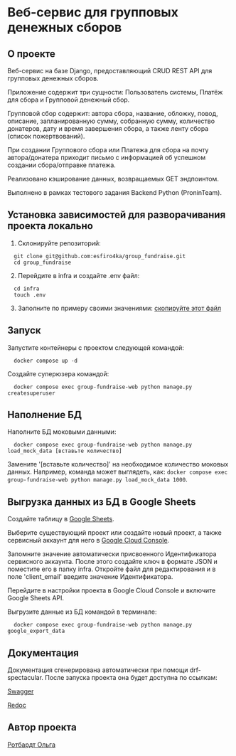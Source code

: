 # Веб-сервис для групповых денежных сборов

## О проекте

Веб-сервис на базе Django, предоставляющий CRUD REST API для групповых денежных сборов.

Приложение содержит три сущности: Пользователь системы, Платёж для сбора и Групповой денежный сбор.

Групповой сбор содержит: автора сбора, название, обложку, повод, описание, запланированную сумму, собранную сумму, количество донатеров, дату и время завершения сбора, а также ленту сбора (список пожертвований).

При создании Группового сбора или Платежа для сбора на почту автора/донатера приходит письмо с информацией об успешном создании сбора/отправке платежа.

Реализовано кэширование данных, возвращаемых GET эндпоинтом.

Выполнено в рамках тестового задания Backend Python (ProninTeam).

## Установка зависимостей для разворачивания проекта локально

1. Склонируйте репозиторий:

  ```
    git clone git@github.com:esfiro4ka/group_fundraise.git
    cd group_fundraise
  ```

  2. Перейдите в infra и создайте .env файл:

  ```
    cd infra
    touch .env
  ```

3. Заполните по примеру своими значениями:
  [скопируйте этот файл](./infra/.env.example)

## Запуск

Запустите контейнеры с проектом следующей командой:

  ```
    docker compose up -d
  ```

Создайте суперюзера командой:

  ```
    docker compose exec group-fundraise-web python manage.py createsuperuser
  ```

## Наполнение БД

Наполните БД моковыми данными:

  ```
    docker compose exec group-fundraise-web python manage.py load_mock_data [вставьте количество]
  ```

Замените '[вставьте количество]' на необходимое количество моковых данных. Например, команда может выглядеть, как: `docker compose exec group-fundraise-web python manage.py load_mock_data 1000`.

## Выгрузка данных из БД в Google Sheets

Создайте таблицу в [Google Sheets](https://docs.google.com/spreadsheets/).

Выберите существующий проект или создайте новый проект, а также сервисный аккаунт для него в [Google Cloud Console](https://console.cloud.google.com/cloud-resource-manager).

Запомните значение автоматически присвоенного Идентификатора сервисного аккаунта. После этого создайте ключ в формате JSON и поместите его в папку infra. Откройте файл для редактирования и в поле 'client_email' введите значение Идентификатора.

Перейдите в настройки проекта в Google Cloud Console и включите Google Sheets API.

Выгрузите данные из БД командой в терминале:

  ```
    docker compose exec group-fundraise-web python manage.py google_export_data
  ```

## Документация

Документация сгенерирована автоматически при помощи drf-spectacular.
После запуска проекта она будет доступна по ссылкам:

[Swagger](http://127.0.0.1:8000/api/docs/)

[Redoc](http://127.0.0.1:8000/api/redoc/)

## Автор проекта

[Ротбардт Ольга](https://github.com/esfiro4ka)
